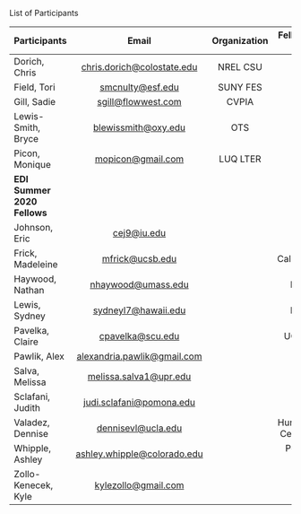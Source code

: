 List of Participants

| **Participants**    | **Email** | **Organization** | **Fellowship host site** |
|:----------------|:-------------:|:-----:|:--------------------:|
|Dorich, Chris | chris.dorich@colostate.edu | NREL CSU|
|Field, Tori |smcnulty@esf.edu | SUNY FES|
|Gill, Sadie	| sgill@flowwest.com | CVPIA |
|Lewis-Smith, Bryce |	blewissmith@oxy.edu	| OTS | OTS |
|Picon, Monique | mopicon@gmail.com | LUQ LTER|
|**EDI Summer 2020 Fellows**|||
|Johnson,	Eric	| cej9@iu.edu	|| OTS
|Frick,	Madeleine |	mfrick@ucsb.edu	|| Cal.Fish&Wildlife
|Haywood,	Nathan	| nhaywood@umass.edu	|| LTER SOM
|Lewis,	Sydney	| sydneyl7@hawaii.edu	|| NREL CSU
|Pavelka,	Claire	|cpavelka@scu.edu || UCSB SNARL
|Pawlik,	Alex	|alexandria.pawlik@gmail.com	|| UMBS
|Salva,	Melissa	| melissa.salva1@upr.edu	|| OTS
|Sclafani, 	Judith	|judi.sclafani@pomona.edu	|| EDI UCSB
|Valadez,	Dennise	| dennisevl@ucla.edu	|| Hurricane Island Center Science
|Whipple,	Ashley	|ashley.whipple@colorado.edu	|| Pepperwood Preserve
|Zollo-Kenecek,	Kyle |kylezollo@gmail.com	|| SWRC
